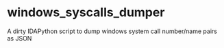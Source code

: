 # windows_syscalls_dumper
A dirty IDAPython script to dump windows system call number/name pairs as JSON
